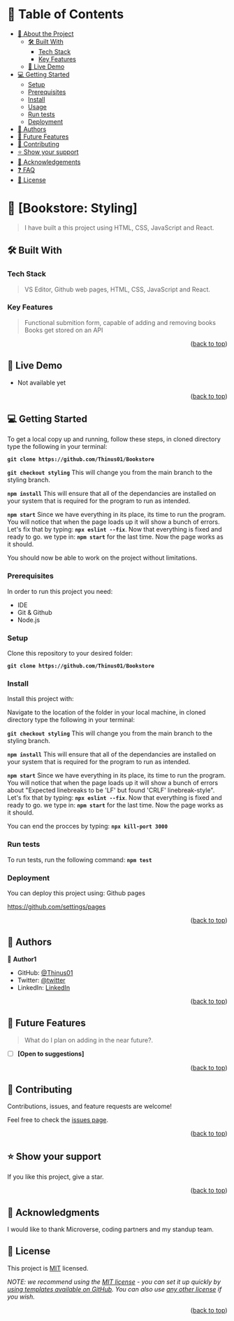 <a name="readme-top"></a>

<div align="center">


</div>

<!-- TABLE OF CONTENTS -->

# 📗 Table of Contents

- [📖 About the Project](#about-project)
  - [🛠 Built With](#built-with)
    - [Tech Stack](#tech-stack)
    - [Key Features](#key-features)
  - [🚀 Live Demo](#live-demo)
- [💻 Getting Started](#getting-started)
  - [Setup](#setup)
  - [Prerequisites](#prerequisites)
  - [Install](#install)
  - [Usage](#usage)
  - [Run tests](#run-tests)
  - [Deployment](#triangular_flag_on_post-deployment)
- [👥 Authors](#authors)
- [🔭 Future Features](#future-features)
- [🤝 Contributing](#contributing)
- [⭐️ Show your support](#support)
- [🙏 Acknowledgements](#acknowledgements)
- [❓ FAQ](#faq)
- [📝 License](#license)

<!-- PROJECT DESCRIPTION -->

# 📖 [Bookstore: Styling] <a name="about-project"></a>

> I have built a this project using HTML, CSS, JavaScript and React.

## 🛠 Built With <a name="built-with"></a>

### Tech Stack <a name="tech-stack"></a>

> VS Editor, Github web pages, HTML, CSS, JavaScript and React.

<!-- Features -->

### Key Features <a name="key-features"></a>

> Functional submition form, capable of adding and removing books
> Books get stored on an API

<p align="right">(<a href="#readme-top">back to top</a>)</p>

<!-- LIVE DEMO -->

## 🚀 Live Demo <a name="live-demo"></a>

- Not available yet
<!-- live demo not active as of yet -->

<p align="right">(<a href="#readme-top">back to top</a>)</p>

<!-- GETTING STARTED -->

## 💻 Getting Started <a name="getting-started"></a>

To get a local copy up and running, follow these steps, in cloned directory type the following in your terminal: <p>
**``git clone https://github.com/Thinus01/Bookstore``** <p>
**``git checkout styling``** This will change you from the main branch to the styling branch. <p>
**``npm install``** This will ensure that all of the dependancies are installed on your system that is required for the program to run as intended. <p>
**``npm start``** Since we have everything in its place, its time to run the program. You will notice that when the page loads up it will show a bunch of errors. Let's fix that by typing: 
**``npx eslint --fix``**. Now that everything is fixed and ready to go. we type in: **``npm start``** for the last time. Now the page works as it should. <p>
You should now be able to work on the project without limitations.

### Prerequisites

In order to run this project you need:
- IDE
- Git & Github
- Node.js

<!--
Example command:

```sh
 gem install rails
```
 -->

### Setup

Clone this repository to your desired folder:

**``git clone https://github.com/Thinus01/Bookstore``**


<!--
Example commands:

```sh
  cd my-folder
  git clone git@github.com:myaccount/my-project.git
```
--->

### Install

Install this project with:

Navigate to the location of the folder in your local machine, in cloned directory type the following in your terminal: <p>
**``git checkout styling``** This will change you from the main branch to the styling branch. <p>
**``npm install``** This will ensure that all of the dependancies are installed on your system that is required for the program to run as intended. <p>
**``npm start``** Since we have everything in its place, its time to run the program. You will notice that when the page loads up it will show a bunch of errors about "Expected linebreaks to be 'LF' but found 'CRLF' linebreak-style". Let's fix that by typing: 
**``npx eslint --fix``**. Now that everything is fixed and ready to go. we type in: **``npm start``** for the last time. Now the page works as it should.

You can end the procces by typing:
**``npx kill-port 3000``**

<!--
Example command:

```sh
  cd my-project
  gem install
```
--->

### Run tests

To run tests, run the following command:
**``npm test``**

<!--
Example command:

```sh
  bin/rails test test/models/article_test.rb
```
--->

### Deployment

You can deploy this project using:
Github pages

https://github.com/settings/pages
<!--
Example:

```sh

```
 -->

<p align="right">(<a href="#readme-top">back to top</a>)</p>

<!-- AUTHORS -->

## 👥 Authors <a name="authors"></a>

👤 **Author1**

- GitHub: [@Thinus01](@Thinus01)
- Twitter: [@twitter](https://twitter.com/thinus_v_d_v)
- LinkedIn: [LinkedIn](https://www.linkedin.com/in/thinus-van-de-venter-99aa26203/)

<p align="right">(<a href="#readme-top">back to top</a>)</p>

<!-- FUTURE FEATURES -->

## 🔭 Future Features <a name="future-features"></a>

> What do I plan on adding in the near future?.

- [ ] **[Open to suggestions]**

<p align="right">(<a href="#readme-top">back to top</a>)</p>

<!-- CONTRIBUTING -->

## 🤝 Contributing <a name="contributing"></a>

Contributions, issues, and feature requests are welcome!

Feel free to check the [issues page](../../issues/).

<p align="right">(<a href="#readme-top">back to top</a>)</p>

<!-- SUPPORT -->

## ⭐️ Show your support <a name="support"></a>

If you like this project, give a star.

<p align="right">(<a href="#readme-top">back to top</a>)</p>

<!-- ACKNOWLEDGEMENTS -->

## 🙏 Acknowledgments <a name="acknowledgements"></a>

I would like to thank Microverse, coding partners and my standup team.


## 📝 License <a name="license"></a>

This project is [MIT](./LICENSE) licensed.

_NOTE: we recommend using the [MIT license](https://choosealicense.com/licenses/mit/) - you can set it up quickly by [using templates available on GitHub](https://docs.github.com/en/communities/setting-up-your-project-for-healthy-contributions/adding-a-license-to-a-repository). You can also use [any other license](https://choosealicense.com/licenses/) if you wish._

<p align="right">(<a href="#readme-top">back to top</a>)</p>

